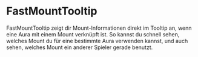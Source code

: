 # FastMountTooltip
 FastMountTooltip zeigt dir Mount-Informationen direkt im Tooltip an, wenn eine Aura mit einem Mount verknüpft ist. So kannst du schnell sehen, welches Mount du für eine bestimmte Aura verwenden kannst, und auch sehen, welches Mount ein anderer Spieler gerade benutzt.
